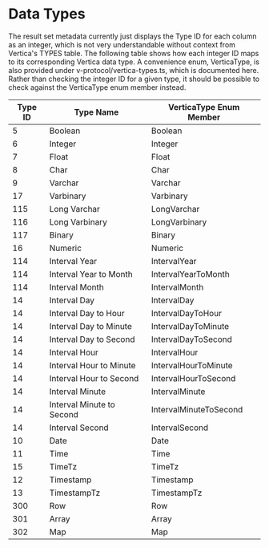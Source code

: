 # Data Types

The result set metadata currently just displays the Type ID for each column as an integer, which is not very understandable without context from Vertica's TYPES table. The following table shows how each integer ID maps to its corresponding Vertica data type. A convenience enum, VerticaType, is also provided under v-protocol/vertica-types.ts, which is documented here. Rather than checking the integer ID for a given type, it should be possible to check against the VerticaType enum member instead.

|      Type ID      |            Type Name             |         VerticaType Enum Member         |
|-------------------|----------------------------------|-----------------------------------------|
|                 5 | Boolean                          | Boolean                                 |
|                 6 | Integer                          | Integer                                 |
|                 7 | Float                            | Float                                   |
|                 8 | Char                             | Char                                    |
|                 9 | Varchar                          | Varchar                                 |
|                17 | Varbinary                        | Varbinary                               |
|               115 | Long Varchar                     | LongVarchar                             |
|               116 | Long Varbinary                   | LongVarbinary                           |
|               117 | Binary                           | Binary                                  |
|                16 | Numeric                          | Numeric                                 |
|               114 | Interval Year                    | IntervalYear                            |
|               114 | Interval Year to Month           | IntervalYearToMonth                     |
|               114 | Interval Month                   | IntervalMonth                           |
|                14 | Interval Day                     | IntervalDay                             |
|                14 | Interval Day to Hour             | IntervalDayToHour                       |
|                14 | Interval Day to Minute           | IntervalDayToMinute                     |
|                14 | Interval Day to Second           | IntervalDayToSecond                     |
|                14 | Interval Hour                    | IntervalHour                            |
|                14 | Interval Hour to Minute          | IntervalHourToMinute                    |
|                14 | Interval Hour to Second          | IntervalHourToSecond                    |
|                14 | Interval Minute                  | IntervalMinute                          |
|                14 | Interval Minute to Second        | IntervalMinuteToSecond                  |
|                14 | Interval Second                  | IntervalSecond                          |
|                10 | Date                             | Date                                    |
|                11 | Time                             | Time                                    |
|                15 | TimeTz                           | TimeTz                                  |
|                12 | Timestamp                        | Timestamp                               |
|                13 | TimestampTz                      | TimestampTz                             |
|               300 | Row                              | Row                                     |
|               301 | Array                            | Array                                   |
|               302 | Map                              | Map                                     |

